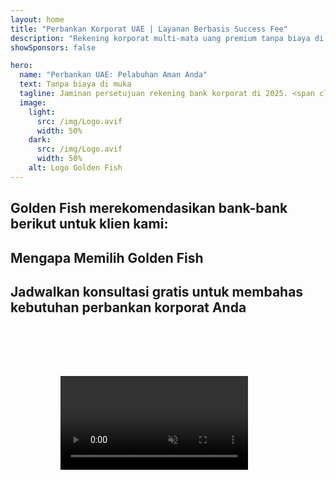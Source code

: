 ```yaml
---
layout: home
title: "Perbankan Korporat UAE | Layanan Berbasis Success Fee"
description: "Rekening korporat multi-mata uang premium tanpa biaya di muka - bayar hanya setelah disetujui. Manajemen aplikasi lengkap dengan tingkat keberhasilan 98%. Pembukaan rekening dijamin."
showSponsors: false

hero:
  name: "Perbankan UAE: Pelabuhan Aman Anda"
  text: Tanpa biaya di muka
  tagline: Jaminan persetujuan rekening bank korporat di 2025. <span class="hl">Tanpa biaya di muka</span> - bayar hanya setelah disetujui. Tingkat keberhasilan 90%.
  image:
    light:
      src: /img/Logo.avif
      width: 50%
    dark:
      src: /img/Logo.avif
      width: 50%
    alt: Logo Golden Fish
---
```


<FeatureCards :features="[
  {
    title: 'Jaminan Persetujuan Rekening',
    bullet: '✓',
    items: [
      'Jaminan **dua bulan** untuk persetujuan rekening pertama',
      'Jaminan tiga bulan untuk rekening kedua',
      'Penyusunan rencana bisnis berkualitas',
      'Dukungan uji tuntas komprehensif',
      'Strategi komunikasi langsung dengan bank',
      'Pengaturan paket perbankan lengkap'
    ],
    linkText: 'Read More',
    link: '../../corporate-banking-services/guaranteed-account-approvals',
    icon: {
      light: '/video/iStock-2186765808.mp4',
      dark: '/video/iStock-2166377244.mp4',
      alt: 'Persyaratan Perbankan',
    }
  },
]" />

<FeatureCards :features="[
  {
    title: 'Rekening bank UAE untuk bisnis berisiko tinggi',
    items: [
      'Panduan ahli tentang enhanced due diligence (EDD)',
      'Pemantauan transaksi dan manajemen risiko',
      'Pengaturan kebijakan dan prosedur kepatuhan',
      'Manajemen hubungan bank',
      'Pembaruan dan audit kepatuhan rutin',
      'Perencanaan kontingensi untuk keamanan rekening'
    ],
    linkText: 'Read More',
    link: '../../corporate-banking-services/UAE-Bank-Accounts-for-High-Risk-Business',
    icon: {
      light: '/img/iStock-1333000394.avif',
      dark: '/img/iStock-584576538.avif',
      alt: 'Layanan Perbankan',
    }
  },
  {
    title: 'Tetap patuh: Lindungi bisnis UAE Anda',
    items: [
      'Audit kepatuhan rutin untuk mengidentifikasi potensi risiko',
      'Layanan PRO end-to-end untuk persetujuan pemerintah',
      'Manajemen pembaruan lisensi dan peringatan',
      'Konsultasi perbankan dan pemeliharaan rekening',
      'Dukungan kepatuhan VAT dan ESR',
      'Kepatuhan visa karyawan dan hukum ketenagakerjaan',
      'Lokakarya pelatihan tentang pembaruan regulasi'
    ],
    linkText: 'Read More',
    link: '../../company-registration/Protect-Your-Business',
    icon: {
      light: '/img/iStock-1382278859.jpg',
      dark: '/img/iStock-1867623684.jpg',
      alt: 'Layanan Perbankan',
    }
  },
  {
    title: 'Manfaat Perbankan Korporat UAE',
    items: [
      'Sistem perbankan kuat dengan peringkat Moody\'s **Aa2**',
      '**Nilai tukar USD tetap sejak 1980**',
      'Tidak ada pembatasan pergerakan modal',
      'Cadangan devisa lebih dari US$184 miliar',
      'Stabilitas politik dan ekonomi',
      'Sistem perbankan yang didukung pemerintah',
      'Perbankan digital kelas dunia'
    ],
    linkText: 'Read More',
    link: '../../company-registration/banking',
    icon: {
      light: '/img/iStock-1032707788.jpg',
      dark: '/img/iStock-1152367067.avif',
      alt: 'Proses Perbankan',
    }
  }
]" />

## Golden Fish merekomendasikan bank-bank berikut untuk klien kami:

<!--@include: /../../include/recommended-banks.md-->

## Mengapa Memilih Golden Fish

<BenefitsList :features="[
  {
    icon: '🏆',
    title: 'Keahlian Risiko Tinggi',
    text: 'Spesialisasi dalam kasus kompleks dari yurisdiksi berisiko tinggi. Pemahaman mendalam tentang persyaratan enhanced due diligence (EDD).'
  },
  {
    icon: '💰',
    title: 'Biaya Berbasis Keberhasilan',
    text: 'Tanpa biaya di muka - **bayar hanya setelah persetujuan.** Tingkat keberhasilan 98% untuk visa dan 90% untuk rekening bank.'
  },
  {
    icon: '🏦',
    title: 'Hubungan Perbankan',
    text: 'Kemitraan yang kuat dengan bank-bank utama UAE. Berbagai pilihan perbankan untuk memaksimalkan peluang persetujuan.'
  },
  {
    icon: '📊',
    title: 'Dukungan Kepatuhan Penuh',
    text: 'Panduan ahli melalui laporan ESR, pengajuan UBO, dan persyaratan regulasi. Pembaruan kepatuhan secara berkala.'
  },
  {
    icon: '📝',
    title: 'Keunggulan Dokumentasi',
    text: 'Persiapan profesional untuk semua dokumen yang diperlukan, termasuk rencana bisnis dan kebijakan kepatuhan.'
  },
  {
    icon: '🤝',
    title: 'Kemitraan Jangka Panjang',
    text: '**Bantuan berkelanjutan** dengan operasi perbankan, akuntansi, pajak, dan persyaratan kepatuhan setelah pendirian.'
  }
]" />

## Jadwalkan konsultasi gratis untuk membahas kebutuhan perbankan korporat Anda

<video  autoplay muted playsinline style="padding: 80px" >
  <source src="/video/iStock-2185918790.mp4" type="video/mp4">
</video>

<ContactFormModal formName="Banking [offer]" buttonText="Dapatkan konsultasi gratis" :services="[
 '🏢 Rekening Korporat Penduduk UAE',
 '🌐 Rekening Korporat Non-Penduduk UAE (Risiko Rendah)',
 '⚠️ Rekening Korporat Non-Penduduk UAE (Risiko Tinggi)',
 '👤 Rekening Bank Pribadi']"/>
